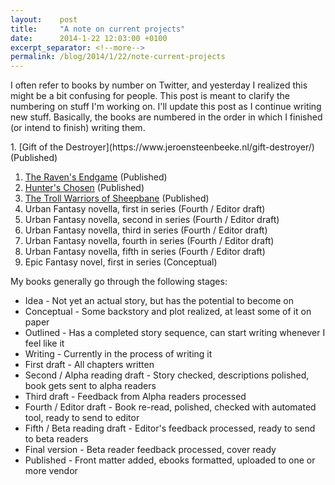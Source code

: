 ```yaml
---
layout:    post
title:     "A note on current projects"
date:      2014-1-22 12:03:00 +0100
excerpt_separator: <!--more-->
permalink: /blog/2014/1/22/note-current-projects
---
```


I often refer to books by number on Twitter, and yesterday I realized this might be a bit confusing for people. This post is meant to clarify the numbering on stuff I'm working on. I'll update this post as I continue writing new stuff. Basically, the books are numbered in the order in which I finished (or intend to finish) writing them.

<!--more-->1. [Gift of the Destroyer](https://www.jeroensteenbeeke.nl/gift-destroyer/) (Published)
1. [The Raven's Endgame](https://www.jeroensteenbeeke.nl/ravens-endgame/) (Published)
1. [Hunter's Chosen](https://www.jeroensteenbeeke.nl/hunters-chosen/) (Published)
1. [The Troll Warriors of Sheepbane](https://www.jeroensteenbeeke.nl/troll-warriors-sheepbane/) (Published)
1. Urban Fantasy novella, first in series (Fourth / Editor draft)
1. Urban Fantasy novella, second in series (Fourth / Editor draft)
1. Urban Fantasy novella, third in series (Fourth / Editor draft)
1. Urban Fantasy novella, fourth in series (Fourth / Editor draft)
1. Urban Fantasy novella, fifth in series (Fourth / Editor draft)
1. Epic Fantasy novel, first in series (Conceptual)

My books generally go through the following stages:
* Idea - Not yet an actual story, but has the potential to become on
* Conceptual - Some backstory and plot realized, at least some of it on paper
* Outlined - Has a completed story sequence, can start writing whenever I feel like it
* Writing - Currently in the process of writing it
* First draft - All chapters written
* Second / Alpha reading draft - Story checked, descriptions polished, book gets sent to alpha readers
* Third draft - Feedback from Alpha readers processed
* Fourth / Editor draft - Book re-read, polished, checked with automated tool, ready to send to editor
* Fifth / Beta reading draft - Editor's feedback processed, ready to send to beta readers
* Final version - Beta reader feedback processed, cover ready
* Published - Front matter added, ebooks formatted, uploaded to one or more vendor

